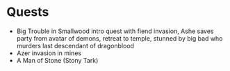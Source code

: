 # Quests

* Big Trouble in Smallwood 
intro quest with fiend invasion, Ashe saves party from avatar of demons, retreat to temple, stunned by big bad who murders last descendant of dragonblood
* Azer invasion in mines
* A Man of Stone (Stony Tark)